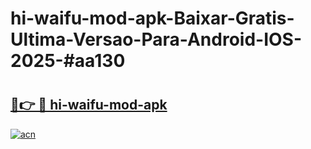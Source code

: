 # hi-waifu-mod-apk-Baixar-Gratis-Ultima-Versao-Para-Android-IOS-2025-#aa130

# <h2><a href="https://ainizakaria.my?title=hi-waifu-mod-apk&ref=24M">🔗👉 🔴 hi-waifu-mod-apk</a></h2>

[![acn](https://github.com/user-attachments/assets/0f9c940e-d8b0-45ae-aac7-cd30a18b3e1c)](https://ainizakaria.my?title=hi-waifu-mod-apk&ref=24M)

